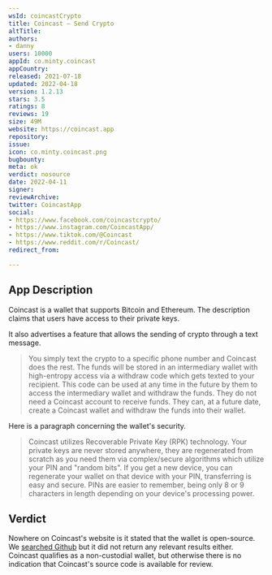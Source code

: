 ```yaml
---
wsId: coincastCrypto
title: Coincast — Send Crypto
altTitle: 
authors:
- danny
users: 10000
appId: co.minty.coincast
appCountry: 
released: 2021-07-18
updated: 2022-04-18
version: 1.2.13
stars: 3.5
ratings: 8
reviews: 19
size: 49M
website: https://coincast.app
repository: 
issue: 
icon: co.minty.coincast.png
bugbounty: 
meta: ok
verdict: nosource
date: 2022-04-11
signer: 
reviewArchive: 
twitter: CoincastApp
social:
- https://www.facebook.com/coincastcrypto/
- https://www.instagram.com/CoincastApp/
- https://www.tiktok.com/@Coincast
- https://www.reddit.com/r/Coincast/
redirect_from: 

---
```


## App Description

Coincast is a wallet that supports Bitcoin and Ethereum. The description claims that users have access to their private keys.

It also advertises a feature that allows the sending of crypto through a text message.

> You simply text the crypto to a specific phone number and Coincast does the rest. The funds will be stored in an intermediary wallet with high-entropy access via a withdraw code which gets texted to your recipient. This code can be used at any time in the future by them to access the intermediary wallet and withdraw the funds. They do not need a Coincast account to receive funds. They can, at a future date, create a Coincast wallet and withdraw the funds into their wallet.

Here is a paragraph concerning the wallet's security.

> Coincast utilizes Recoverable Private Key (RPK) technology. Your private keys are never stored anywhere, they are regenerated from scratch as you need them via complex/secure algorithms which utilize your PIN and "random bits". If you get a new device, you can regenerate your wallet on that device with your PIN, transferring is easy and secure. PINs are easier to remember, being only 8 or 9 characters in length depending on your device's processing power.

## Verdict

Nowhere on Coincast's website is it stated that the wallet is open-source.  We [searched Github](https://github.com/search?q=co.minty.coincast) but it did not return any relevant results either. Coincast qualifies as a non-custodial wallet, but otherwise there is no indication that Coincast's source code is available for review.
